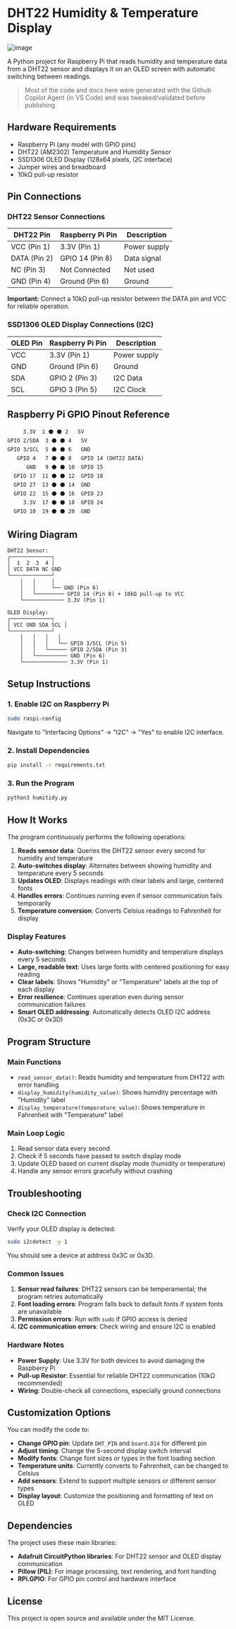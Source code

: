 # DHT22 Humidity & Temperature Display

![image](https://github.com/user-attachments/assets/a94d018c-af0d-4fb8-9019-62699a4227ec)

A Python project for Raspberry Pi that reads humidity and temperature data from a DHT22 sensor and displays it on an OLED screen with automatic switching between readings.

> Most of the code and docs here were generated with the Github Copilot Agent (in VS Code) and was tweaked/validated before publishing.

## Hardware Requirements

- Raspberry Pi (any model with GPIO pins)
- DHT22 (AM2302) Temperature and Humidity Sensor
- SSD1306 OLED Display (128x64 pixels, I2C interface)
- Jumper wires and breadboard
- 10kΩ pull-up resistor

## Pin Connections

### DHT22 Sensor Connections

| DHT22 Pin | Raspberry Pi Pin | Description |
|-----------|------------------|-------------|
| VCC (Pin 1) | 3.3V (Pin 1) | Power supply |
| DATA (Pin 2) | GPIO 14 (Pin 8) | Data signal |
| NC (Pin 3) | Not Connected | Not used |
| GND (Pin 4) | Ground (Pin 6) | Ground |

**Important:** Connect a 10kΩ pull-up resistor between the DATA pin and VCC for reliable operation.

### SSD1306 OLED Display Connections (I2C)

| OLED Pin | Raspberry Pi Pin | Description |
|----------|------------------|-------------|
| VCC | 3.3V (Pin 1) | Power supply |
| GND | Ground (Pin 6) | Ground |
| SDA | GPIO 2 (Pin 3) | I2C Data |
| SCL | GPIO 3 (Pin 5) | I2C Clock |

## Raspberry Pi GPIO Pinout Reference

```
     3.3V  1 ⚫ ⚫ 2   5V
GPIO 2/SDA  3 ⚫ ⚫ 4   5V
GPIO 3/SCL  5 ⚫ ⚫ 6   GND
   GPIO 4   7 ⚫ ⚫ 8   GPIO 14 (DHT22 DATA)
      GND   9 ⚫ ⚫ 10  GPIO 15
  GPIO 17  11 ⚫ ⚫ 12  GPIO 18
  GPIO 27  13 ⚫ ⚫ 14  GND
  GPIO 22  15 ⚫ ⚫ 16  GPIO 23
     3.3V  17 ⚫ ⚫ 18  GPIO 24
  GPIO 10  19 ⚫ ⚫ 20  GND
```

## Wiring Diagram

```
DHT22 Sensor:
┌─────────────┐
│  1  2  3  4 │
│ VCC DATA NC GND
└─────────────┘
    │   │     │
    │   │     └── GND (Pin 6)
    │   └───────── GPIO 14 (Pin 8) + 10kΩ pull-up to VCC
    └───────────── 3.3V (Pin 1)

OLED Display:
┌─────────────┐
│ VCC GND SDA SCL │
└─────────────┘
    │   │   │   │
    │   │   │   └── GPIO 3/SCL (Pin 5)
    │   │   └────── GPIO 2/SDA (Pin 3)
    │   └────────── GND (Pin 6)
    └────────────── 3.3V (Pin 1)
```

## Setup Instructions

### 1. Enable I2C on Raspberry Pi

```bash
sudo raspi-config
```

Navigate to "Interfacing Options" → "I2C" → "Yes" to enable I2C interface.

### 2. Install Dependencies

```bash
pip install -r requirements.txt
```

### 3. Run the Program

```bash
python3 humitidy.py
```

## How It Works

The program continuously performs the following operations:

1. **Reads sensor data**: Queries the DHT22 sensor every second for humidity and temperature
2. **Auto-switches display**: Alternates between showing humidity and temperature every 5 seconds
3. **Updates OLED**: Displays readings with clear labels and large, centered fonts
4. **Handles errors**: Continues running even if sensor communication fails temporarily
5. **Temperature conversion**: Converts Celsius readings to Fahrenheit for display

### Display Features

- **Auto-switching**: Changes between humidity and temperature displays every 5 seconds
- **Large, readable text**: Uses large fonts with centered positioning for easy reading
- **Clear labels**: Shows "Humidity" or "Temperature" labels at the top of each display
- **Error resilience**: Continues operation even during sensor communication failures
- **Smart OLED addressing**: Automatically detects OLED I2C address (0x3C or 0x3D)

## Program Structure

### Main Functions

- `read_sensor_data()`: Reads humidity and temperature from DHT22 with error handling
- `display_humidity(humidity_value)`: Shows humidity percentage with "Humidity" label
- `display_temperature(temperature_value)`: Shows temperature in Fahrenheit with "Temperature" label

### Main Loop Logic

1. Read sensor data every second
2. Check if 5 seconds have passed to switch display mode
3. Update OLED based on current display mode (humidity or temperature)
4. Handle any sensor errors gracefully without crashing

## Troubleshooting

### Check I2C Connection

Verify your OLED display is detected:

```bash
sudo i2cdetect -y 1
```

You should see a device at address 0x3C or 0x3D.

### Common Issues

1. **Sensor read failures**: DHT22 sensors can be temperamental; the program retries automatically
2. **Font loading errors**: Program falls back to default fonts if system fonts are unavailable
3. **Permission errors**: Run with `sudo` if GPIO access is denied
4. **I2C communication errors**: Check wiring and ensure I2C is enabled

### Hardware Notes

- **Power Supply**: Use 3.3V for both devices to avoid damaging the Raspberry Pi
- **Pull-up Resistor**: Essential for reliable DHT22 communication (10kΩ recommended)
- **Wiring**: Double-check all connections, especially ground connections

## Customization Options

You can modify the code to:

- **Change GPIO pin**: Update `DHT_PIN` and `board.D14` for different pin
- **Adjust timing**: Change the 5-second display switch interval
- **Modify fonts**: Change font sizes or types in the font loading section
- **Temperature units**: Currently converts to Fahrenheit, can be changed to Celsius
- **Add sensors**: Extend to support multiple sensors or different sensor types
- **Display layout**: Customize the positioning and formatting of text on OLED

## Dependencies

The project uses these main libraries:

- **Adafruit CircuitPython libraries**: For DHT22 sensor and OLED display communication
- **Pillow (PIL)**: For image processing, text rendering, and font handling
- **RPi.GPIO**: For GPIO pin control and hardware interface

## License

This project is open source and available under the MIT License.
